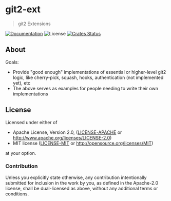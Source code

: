 # git2-ext

> git2 Extensions

[![Documentation](https://img.shields.io/badge/docs-master-blue.svg)][Documentation]
![License](https://img.shields.io/crates/l/git2-ext.svg)
[![Crates Status](https://img.shields.io/crates/v/git2-ext.svg)][Crates.io]

## About

Goals:
- Provide "good enough" implementations of essential or higher-level git2 logic, like cherry-pick, squash, hooks, authentication (not implemented yet), etc
- The above serves as examples for people needing to write their own implementations

## License

Licensed under either of

* Apache License, Version 2.0, ([LICENSE-APACHE](LICENSE-APACHE) or <http://www.apache.org/licenses/LICENSE-2.0>)
* MIT license ([LICENSE-MIT](LICENSE-MIT) or <http://opensource.org/licenses/MIT>)

at your option.

### Contribution

Unless you explicitly state otherwise, any contribution intentionally
submitted for inclusion in the work by you, as defined in the Apache-2.0
license, shall be dual-licensed as above, without any additional terms or
conditions.

[Crates.io]: https://crates.io/crates/git2-ext
[Documentation]: https://docs.rs/git2-ext
